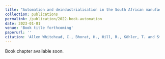 ```yaml
---
title: "Automation and deindustrialisation in the South African manufacturing sector"
collection: publications
permalink: /publication/2022-book-automation
date: 2023-01-01
venue: 'Book title forthcoming'
paperurl: ''
citation: 'Allen Whitehead, C., Bhorat, H., Hill, R., Köhler, T. and Steenkamp, F. (forthcoming). Automation and deindustrialisation in the South African manufacturing sector. In (title forthcoming), Columbia University Press.'
---
```

Book chapter available soon. 




